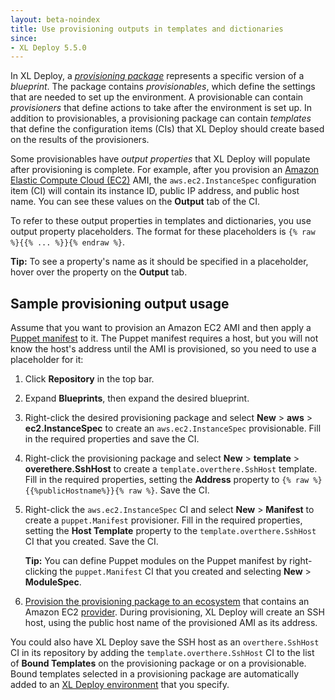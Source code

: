 ```yaml
---
layout: beta-noindex
title: Use provisioning outputs in templates and dictionaries
since:
- XL Deploy 5.5.0
---
```


In XL Deploy, a [*provisioning package*](/xl-deploy/how-to/create-a-provisioning-package.html) represents a specific version of a *blueprint*. The package contains *provisionables*, which define the settings that are needed to set up the environment. A provisionable can contain *provisioners* that define actions to take after the environment is set up. In addition to provisionables, a provisioning package can contain *templates* that define the configuration items (CIs) that XL Deploy should create based on the results of the provisioners.

Some provisionables have *output properties* that XL Deploy will populate after provisioning is complete. For example, after you provision an [Amazon Elastic Compute Cloud (EC2)](https://aws.amazon.com/ec2/) AMI, the `aws.ec2.InstanceSpec` configuration item (CI) will contain its instance ID, public IP address, and public host name. You can see these values on the **Output** tab of the CI.

To refer to these output properties in templates and dictionaries, you use output property placeholders. The format for these placeholders is `{% raw %}{{% ... %}}{% endraw %}`.

**Tip:** To see a property's name as it should be specified in a placeholder, hover over the property on the **Output** tab.

## Sample provisioning output usage

Assume that you want to provision an Amazon EC2 AMI and then apply a [Puppet manifest](https://puppetlabs.com/) to it. The Puppet manifest requires a host, but you will not know the host's address until the AMI is provisioned, so you need to use a placeholder for it:

1. Click **Repository** in the top bar.
1. Expand **Blueprints**, then expand the desired blueprint.
1. Right-click the desired provisioning package and select **New** > **aws** > **ec2.InstanceSpec** to create an `aws.ec2.InstanceSpec` provisionable. Fill in the required properties and save the CI.
1. Right-click the provisioning package and select **New** > **template** > **overethere.SshHost** to create a `template.overthere.SshHost` template. Fill in the required properties, setting the **Address** property to `{% raw %}{{%publicHostname%}}{% raw %}`. Save the CI.
1. Right-click the `aws.ec2.InstanceSpec` CI and select **New** > **Manifest** to create a `puppet.Manifest` provisioner. Fill in the required properties, setting the **Host Template** property to the `template.overthere.SshHost` CI that you created. Save the CI.

    **Tip:** You can define Puppet modules on the Puppet manifest by right-clicking the `puppet.Manifest` CI that you created and selecting **New** > **ModuleSpec**.

1. [Provision the provisioning package to an ecosystem](/xl-deploy/how-to/provision-a-package-to-an-ecosystem.html) that contains an Amazon EC2 [provider](/xl-deploy/how-to/create-a-provider.html). During provisioning, XL Deploy will create an SSH host, using the public host name of the provisioned AMI as its address.

You could also have XL Deploy save the SSH host as an `overthere.SshHost` CI in its repository by adding the `template.overthere.SshHost` CI to the list of **Bound Templates** on the provisioning package or on a provisionable. Bound templates selected in a provisioning package are automatically added to an [XL Deploy environment](/xl-deploy/how-to/create-an-environment-in-xl-deploy.html) that you specify.
